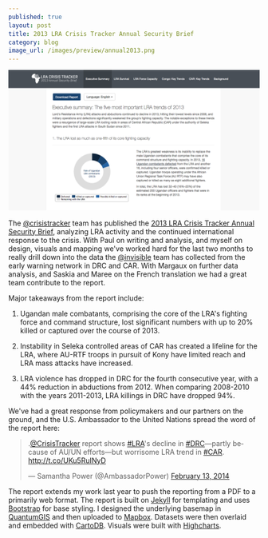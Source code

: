 ```yaml
---
published: true
layout: post
title: 2013 LRA Crisis Tracker Annual Security Brief
category: blog
image_url: /images/preview/annual2013.png
---
```


<a href="http://reports.lracrisistracker.com/en/annual-2013">
  <img class="post-image" src="/images/annual-2014.png">
</a>

The [@crisistracker](http://twitter.com/crisistracker) team has published the [2013 LRA Crisis Tracker Annual Security Brief](http://reports.lracrisistracker.com/en/annual-2013), analyzing LRA activity and the continued international response to the crisis. With Paul on writing and analysis, and myself on design, visuals and mapping we've worked hard for the last two months to really drill down into the data the [@invisible](http://twitter.com/invisible) team has collected from the early warning network in DRC and CAR. With Margaux on further data analysis, and Saskia and Maree on the French translation we had a great team contribute to the report.

Major takeaways from the report include:

1. Ugandan male combatants, comprising the core of the LRA's fighting force and command structure, lost significant numbers with up to 20% killed or captured over the course of 2013.

2. Instability in Seleka controlled areas of CAR has created a lifeline for the LRA, where AU-RTF troops in pursuit of Kony have limited reach and LRA mass attacks have increased.

3. LRA violence has dropped in DRC for the fourth consecutive year, with a 44% reduction in abductions from 2012. When comparing 2008-2010 with the years 2011-2013, LRA killings in DRC have dropped 94%.

We've had a great response from policymakers and our partners on the ground, and the U.S. Ambassador to the United Nations spread the word of the report here:

<div class="tweet">
  <blockquote class="twitter-tweet" lang="en"><p>.<a href="https://twitter.com/CrisisTracker">@CrisisTracker</a> report shows <a href="https://twitter.com/search?q=%23LRA&amp;src=hash">#LRA</a>&#39;s decline in <a href="https://twitter.com/search?q=%23DRC&amp;src=hash">#DRC</a>—partly because of AU/UN efforts—but worrisome LRA trend in <a href="https://twitter.com/search?q=%23CAR&amp;src=hash">#CAR</a>. <a href="http://t.co/UKu5RuINyD">http://t.co/UKu5RuINyD</a></p>&mdash; Samantha Power (@AmbassadorPower) <a href="https://twitter.com/AmbassadorPower/statuses/433996932466212864">February 13, 2014</a></blockquote>
  <script async src="//platform.twitter.com/widgets.js" charset="utf-8"></script>
</div>

The report extends my work last year to push the reporting from a PDF to a primarily web format. The report is built on [Jekyll](http://http://jekyllrb.com/) for templating and uses [Bootstrap](http://getbootstrap.com/) for base styling. I designed the underlying basemap in [QuantumGIS](http://www.qgis.org/) and then uploaded to [Mapbox](http://mapbox.com). Datasets were then overlaid and embedded with [CartoDB](http://cartodb.com/). Visuals were built with [Highcharts](http://www.highcharts.com/).